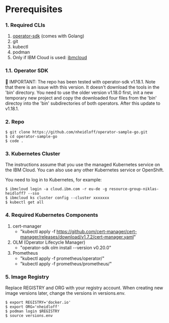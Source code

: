 # Prerequisites

### 1. Required CLIs

1. [operator-sdk](https://sdk.operatorframework.io/docs/installation/) (comes with Golang)
2. git
3. kubectl
4. podman
5. Only if IBM Cloud is used: [ibmcloud](https://cloud.ibm.com/docs/cli?topic=cli-install-ibmcloud-cli)

### 1.1. Operator SDK

🔴 IMPORTANT: The repo has been tested with operator-sdk v1.18.1. Note that there is an issue with this version. It doesn't download the tools in the 'bin' directory. You need to use the older version v1.18.0 first, init a new temporary new project and copy the downloaded four files from the 'bin' directoy into the 'bin' subdirectories of both operators. After this update to v1.18.1.

### 2. Repo

```
$ git clone https://github.com/nheidloff/operator-sample-go.git
$ cd operator-sample-go
$ code .
```

### 3. Kubernetes Cluster

The instructions assume that you use the managed Kubernetes service on the IBM Cloud. You can also use any other Kubernetes service or OpenShift.

You need to log in to Kubernetes, for example:

```
$ ibmcloud login -a cloud.ibm.com -r eu-de -g resource-group-niklas-heidloff7 --sso
$ ibmcloud ks cluster config --cluster xxxxxxx
$ kubectl get all
```

### 4. Required Kubernetes Components

1. cert-manager
   * "kubectl apply -f https://github.com/cert-manager/cert-manager/releases/download/v1.7.2/cert-manager.yaml"
2. OLM (Operator Lifecycle Manager)
   * "operator-sdk olm install --version v0.20.0"
3. Prometheus
   * "kubectl apply -f prometheus/operator/"
   * "kubectl apply -f prometheus/prometheus/"

### 5. Image Registry

Replace REGISTRY and ORG with your registry account. When creating new image versions later, change the versions in versions.env. 

```
$ export REGISTRY='docker.io'
$ export ORG='nheidloff'
$ podman login $REGISTRY
$ source versions.env
```
